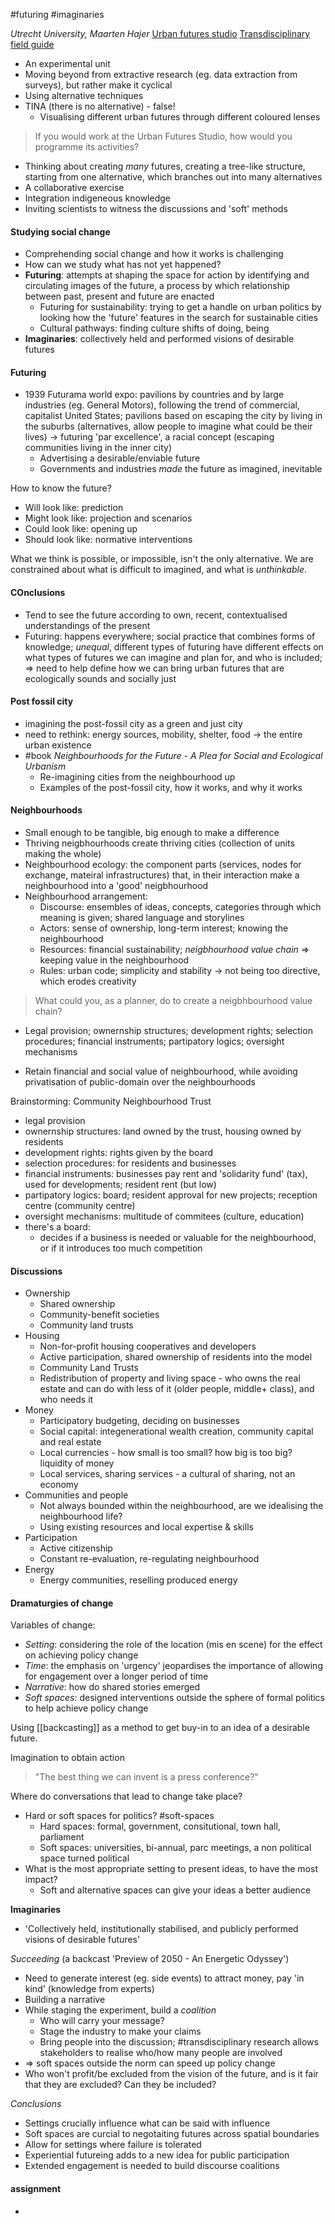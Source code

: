 
#futuring #imaginaries

*Utrecht University, Maarten Hajer*
[Urban futures studio](https://www.uu.nl/en/research/urban-futures-studio)
[Transdisciplinary field guide](https://www.uu.nl/en/research/transdisciplinary-field-guide)

- An experimental unit
- Moving beyond from extractive research (eg. data extraction from surveys), but rather make it cyclical
- Using alternative techniques
- TINA (there is no alternative) - false!
	- Visualising different urban futures through different coloured lenses

>If you would work at the Urban Futures Studio, how would you programme its activities?
- Thinking about creating *many* futures, creating a tree-like structure, starting from one alternative, which branches out into many alternatives
- A collaborative exercise
- Integration indigeneous knowledge
- Inviting scientists to witness the discussions and 'soft' methods

#### Studying social change
- Comprehending social change and how it works is challenging
- How can we study what has not yet happened?
- **Futuring**: attempts at shaping the space for action by identifying and circulating images of the future, a process by which relationship between past, present and future are enacted
	- Futuring for sustainability: trying to get a handle on urban politics by looking how the 'future' features in the search for sustainable cities
	- Cultural pathways: finding culture shifts of doing, being
- **Imaginaries**: collectively held and performed visions of desirable futures

#### Futuring
- 1939 Futurama world expo: pavilions by countries and by large industries (eg. General Motors), following the trend of commercial, capitalist United States; pavilions based on escaping the city by living in the suburbs (alternatives, allow people to imagine what could be their lives) -> futuring 'par excellence', a racial concept (escaping communities living in the inner city)
	- Advertising a desirable/enviable future
	- Governments and industries *made* the future as imagined, inevitable

How to know the future?
- Will look like: prediction
- Might look like: projection and scenarios
- Could look like: opening up
- Should look like: normative interventions

What we think is possible, or impossible, isn't the only alternative. We are constrained about what is difficult to imagined, and what is *unthinkable*.

#### COnclusions
- Tend to see the future according to own, recent, contextualised understandings of the present
- Futuring: happens everywhere; social practice that combines forms of knowledge; *unequal*, different types of futuring have different effects on what types of futures we can imagine and plan for, and who is included; => need to help define how we can bring urban futures that are ecologically sounds and socially just


#### Post fossil city
- imagining the post-fossil city as a green and just city
- need to rethink: energy sources, mobility, shelter, food -> the entire urban existence 
- #book *Neighbourhoods for the Future - A Plea for Social and Ecological Urbanism*
	- Re-imagining cities from the neighbourhood up
	- Examples of the post-fossil city, how it works, and why it works

#### Neighbourhoods 
-  Small enough to be tangible, big enough to make a difference
- Thriving neigbhourhoods create thriving cities (collection of units making the whole)
- Neighbourhood ecology: the component parts (services, nodes for exchange, mateiral infrastructures) that, in their interaction make a neighbourhood into a 'good' neigbhourhood
- Neighbourhood arrangement:
	- Discourse: ensembles of ideas, concepts, categories through which meaning is given; shared language and storylines
	- Actors: sense of ownership, long-term interest; knowing the neighbourhood
	- Resources: financial sustainability; *neigbhourhood value chain* => keeping value in the neighbourhood
	- Rules: urban code; simplicity and stability -> not being too directive, which erodes creativity


> What could you, as a planner, do to create a neigbhbourhood value chain?
- Legal provision; ownernship structures; development rights; selection procedures; financial instruments; partipatory logics; oversight mechanisms

- Retain financial and social value of neighbourhood, while avoiding privatisation of public-domain over the neighbourhoods

Brainstorming: Community Neighbourhood Trust
- legal provision
- ownernship structures: land owned by the trust, housing owned by residents
- development rights: rights given by the board
- selection procedures: for residents and businesses
- financial instruments: businesses pay rent and 'solidarity fund' (tax), used for developments; resident rent (but low)
- partipatory logics: board; resident approval for new projects; reception centre (community centre)
- oversight mechanisms: multitude of commitees (culture, education)
- there's a board:
	- decides if a business is needed or valuable for the neighbourhood, or if it introduces too much competition

#### Discussions
- Ownership
	- Shared ownership
	- Community-benefit societies
	- Community land trusts
- Housing
	- Non-for-profit housing cooperatives and developers
	- Active participation, shared ownership of residents into the model
	- Community Land Trusts
	- Redistribution of property and living space - who owns the real estate and can do with less of it (older people, middle+ class), and who needs it
- Money
	- Participatory budgeting, deciding on businesses
	- Social capital: integenerational wealth creation, community capital and real estate
	- Local currencies - how small is too small? how big is too big? liquidity of money
	- Local services, sharing services - a cultural of sharing, not an economy
- Communities and people
	- Not always bounded within the neighbourhood, are we idealising the neighbourhood life?
	- Using existing resources and local expertise & skills
- Participation
	- Active citizenship
	- Constant re-evaluation,  re-regulating neighbourhood
- Energy 
	- Energy communities, reselling produced energy

#### Dramaturgies of change

Variables of change:
- *Setting*: considering the role of the location (mis en scene) for the effect on achieving policy change
- *Time*: the emphasis on 'urgency' jeopardises the importance of allowing for engagement over a longer period of time
- *Narrative*: how do shared stories emerged
- *Soft spaces*: designed interventions outside the sphere of formal politics to help achieve policy change

Using [[backcasting]] as a method to get buy-in to an idea of a desirable future.

Imagination to obtain action
> "The best thing we can invent is a press conference?"

Where do conversations that lead to change take place?
- Hard or soft spaces for politics? #soft-spaces
	- Hard spaces: formal, government, consitutional, town hall, parliament
	- Soft spaces: universities, bi-annual, parc meetings, a non political space turned political
- What is the most appropriate setting to present ideas, to have the most impact?
	- Soft and alternative spaces can give your ideas a better audience

**Imaginaries**
- 'Collectively held, institutionally stabilised, and publicly performed visions of desirable futures'

*Succeeding* (a backcast 'Preview of 2050 - An Energetic Odyssey')
- Need to generate interest (eg. side events) to attract money, pay 'in kind' (knowledge from experts)
- Building a narrative
- While staging the experiment, build a *coalition*
	- Who will carry your message?
	- Stage the industry to make your claims
	- Bring people into the discussion; #transdisciplinary research allows stakeholders to realise who/how many people are involved 
- => soft spaces outside the norm can speed up policy change
- Who won't profit/be excluded from the vision of the future, and is it fair that they are excluded? Can they be included?

*Conclusions*
- Settings crucially influence what can be said with influence
- Soft spaces are curcial to negotaiting futures across spatial boundaries
- Allow for settings where failure is tolerated
- Experiential futureing adds to a new idea for public participation
- Extended engagement is needed to build discourse coalitions



#### assignment



- 

